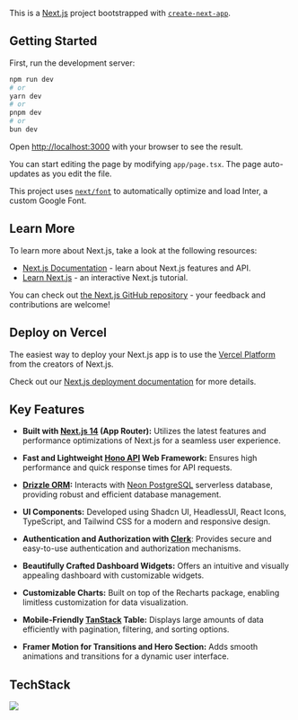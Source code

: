 This is a [Next.js](https://nextjs.org/) project bootstrapped with [`create-next-app`](https://github.com/vercel/next.js/tree/canary/packages/create-next-app).

## Getting Started

First, run the development server:

```bash
npm run dev
# or
yarn dev
# or
pnpm dev
# or
bun dev
```

Open [http://localhost:3000](http://localhost:3000) with your browser to see the result.

You can start editing the page by modifying `app/page.tsx`. The page auto-updates as you edit the file.

This project uses [`next/font`](https://nextjs.org/docs/basic-features/font-optimization) to automatically optimize and load Inter, a custom Google Font.

## Learn More

To learn more about Next.js, take a look at the following resources:

- [Next.js Documentation](https://nextjs.org/docs) - learn about Next.js features and API.
- [Learn Next.js](https://nextjs.org/learn) - an interactive Next.js tutorial.

You can check out [the Next.js GitHub repository](https://github.com/vercel/next.js/) - your feedback and contributions are welcome!

## Deploy on Vercel

The easiest way to deploy your Next.js app is to use the [Vercel Platform](https://vercel.com/new?utm_medium=default-template&filter=next.js&utm_source=create-next-app&utm_campaign=create-next-app-readme) from the creators of Next.js.

Check out our [Next.js deployment documentation](https://nextjs.org/docs/deployment) for more details.

## Key Features
- **Built with [Next.js 14](https://nextjs.org) (App Router):** Utilizes the latest features and performance optimizations of Next.js for a seamless user experience.

- **Fast and Lightweight [Hono API](https://hono.dev/) Web Framework:** Ensures high performance and quick response times for API requests.

- **[Drizzle ORM](https://orm.drizzle.team/):** Interacts with [Neon PostgreSQL](https://neon.tech/) serverless database, providing robust and efficient database management.

- **UI Components:** Developed using Shadcn UI, HeadlessUI, React Icons, TypeScript, and Tailwind CSS for a modern and responsive design.

- **Authentication and Authorization with [Clerk](https://clerk.com/)**: Provides secure and easy-to-use authentication and authorization mechanisms.

- **Beautifully Crafted Dashboard Widgets:** Offers an intuitive and visually appealing dashboard with customizable widgets.

- **Customizable Charts:** Built on top of the Recharts package, enabling limitless customization for data visualization.

- **Mobile-Friendly [TanStack](https://tanstack.com/) Table:** Displays large amounts of data efficiently with pagination, filtering, and sorting options.

- **Framer Motion for Transitions and Hero Section:** Adds smooth animations and transitions for a dynamic user interface.



## TechStack
<p align="left">
  <a href="https://skillicons.dev">
    <img src="https://skillicons.dev/icons?i=nextjs,bun,tailwind,threejs,ts,postgres,vercel" />
  </a>
</p>

